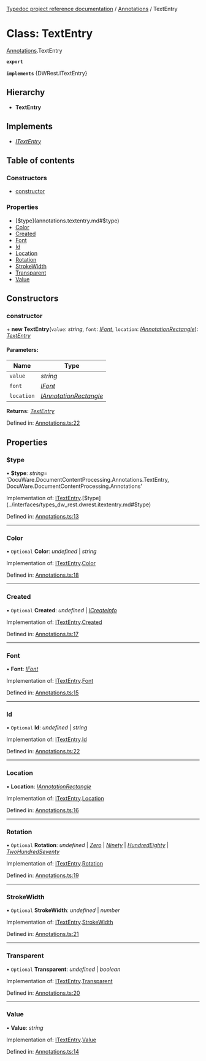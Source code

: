 [Typedoc project reference documentation](../README.md) / [Annotations](../modules/annotations.md) / TextEntry

# Class: TextEntry

[Annotations](../modules/annotations.md).TextEntry

**`export`** 

**`implements`** {DWRest.ITextEntry}

## Hierarchy

* **TextEntry**

## Implements

* [*ITextEntry*](../interfaces/types_dw_rest.dwrest.itextentry.md)

## Table of contents

### Constructors

- [constructor](annotations.textentry.md#constructor)

### Properties

- [$type](annotations.textentry.md#$type)
- [Color](annotations.textentry.md#color)
- [Created](annotations.textentry.md#created)
- [Font](annotations.textentry.md#font)
- [Id](annotations.textentry.md#id)
- [Location](annotations.textentry.md#location)
- [Rotation](annotations.textentry.md#rotation)
- [StrokeWidth](annotations.textentry.md#strokewidth)
- [Transparent](annotations.textentry.md#transparent)
- [Value](annotations.textentry.md#value)

## Constructors

### constructor

\+ **new TextEntry**(`value`: *string*, `font`: [*IFont*](../interfaces/types_dw_rest.dwrest.ifont.md), `location`: [*IAnnotationRectangle*](../interfaces/types_dw_rest.dwrest.iannotationrectangle.md)): [*TextEntry*](annotations.textentry.md)

#### Parameters:

Name | Type |
------ | ------ |
`value` | *string* |
`font` | [*IFont*](../interfaces/types_dw_rest.dwrest.ifont.md) |
`location` | [*IAnnotationRectangle*](../interfaces/types_dw_rest.dwrest.iannotationrectangle.md) |

**Returns:** [*TextEntry*](annotations.textentry.md)

Defined in: [Annotations.ts:22](https://github.com/DocuWare/REST-Sample-TS/blob/6171aa8/src/Annotations.ts#L22)

## Properties

### $type

• **$type**: *string*= 'DocuWare.DocumentContentProcessing.Annotations.TextEntry, DocuWare.DocumentContentProcessing.Annotations'

Implementation of: [ITextEntry](../interfaces/types_dw_rest.dwrest.itextentry.md).[$type](../interfaces/types_dw_rest.dwrest.itextentry.md#$type)

Defined in: [Annotations.ts:13](https://github.com/DocuWare/REST-Sample-TS/blob/6171aa8/src/Annotations.ts#L13)

___

### Color

• `Optional` **Color**: *undefined* \| *string*

Implementation of: [ITextEntry](../interfaces/types_dw_rest.dwrest.itextentry.md).[Color](../interfaces/types_dw_rest.dwrest.itextentry.md#color)

Defined in: [Annotations.ts:18](https://github.com/DocuWare/REST-Sample-TS/blob/6171aa8/src/Annotations.ts#L18)

___

### Created

• `Optional` **Created**: *undefined* \| [*ICreateInfo*](../interfaces/types_dw_rest.dwrest.icreateinfo.md)

Implementation of: [ITextEntry](../interfaces/types_dw_rest.dwrest.itextentry.md).[Created](../interfaces/types_dw_rest.dwrest.itextentry.md#created)

Defined in: [Annotations.ts:17](https://github.com/DocuWare/REST-Sample-TS/blob/6171aa8/src/Annotations.ts#L17)

___

### Font

• **Font**: [*IFont*](../interfaces/types_dw_rest.dwrest.ifont.md)

Implementation of: [ITextEntry](../interfaces/types_dw_rest.dwrest.itextentry.md).[Font](../interfaces/types_dw_rest.dwrest.itextentry.md#font)

Defined in: [Annotations.ts:15](https://github.com/DocuWare/REST-Sample-TS/blob/6171aa8/src/Annotations.ts#L15)

___

### Id

• `Optional` **Id**: *undefined* \| *string*

Implementation of: [ITextEntry](../interfaces/types_dw_rest.dwrest.itextentry.md).[Id](../interfaces/types_dw_rest.dwrest.itextentry.md#id)

Defined in: [Annotations.ts:22](https://github.com/DocuWare/REST-Sample-TS/blob/6171aa8/src/Annotations.ts#L22)

___

### Location

• **Location**: [*IAnnotationRectangle*](../interfaces/types_dw_rest.dwrest.iannotationrectangle.md)

Implementation of: [ITextEntry](../interfaces/types_dw_rest.dwrest.itextentry.md).[Location](../interfaces/types_dw_rest.dwrest.itextentry.md#location)

Defined in: [Annotations.ts:16](https://github.com/DocuWare/REST-Sample-TS/blob/6171aa8/src/Annotations.ts#L16)

___

### Rotation

• `Optional` **Rotation**: *undefined* \| [*Zero*](../enums/types_dw_rest.dwrest.rotation.md#zero) \| [*Ninety*](../enums/types_dw_rest.dwrest.rotation.md#ninety) \| [*HundredEighty*](../enums/types_dw_rest.dwrest.rotation.md#hundredeighty) \| [*TwoHundredSeventy*](../enums/types_dw_rest.dwrest.rotation.md#twohundredseventy)

Implementation of: [ITextEntry](../interfaces/types_dw_rest.dwrest.itextentry.md).[Rotation](../interfaces/types_dw_rest.dwrest.itextentry.md#rotation)

Defined in: [Annotations.ts:19](https://github.com/DocuWare/REST-Sample-TS/blob/6171aa8/src/Annotations.ts#L19)

___

### StrokeWidth

• `Optional` **StrokeWidth**: *undefined* \| *number*

Implementation of: [ITextEntry](../interfaces/types_dw_rest.dwrest.itextentry.md).[StrokeWidth](../interfaces/types_dw_rest.dwrest.itextentry.md#strokewidth)

Defined in: [Annotations.ts:21](https://github.com/DocuWare/REST-Sample-TS/blob/6171aa8/src/Annotations.ts#L21)

___

### Transparent

• `Optional` **Transparent**: *undefined* \| *boolean*

Implementation of: [ITextEntry](../interfaces/types_dw_rest.dwrest.itextentry.md).[Transparent](../interfaces/types_dw_rest.dwrest.itextentry.md#transparent)

Defined in: [Annotations.ts:20](https://github.com/DocuWare/REST-Sample-TS/blob/6171aa8/src/Annotations.ts#L20)

___

### Value

• **Value**: *string*

Implementation of: [ITextEntry](../interfaces/types_dw_rest.dwrest.itextentry.md).[Value](../interfaces/types_dw_rest.dwrest.itextentry.md#value)

Defined in: [Annotations.ts:14](https://github.com/DocuWare/REST-Sample-TS/blob/6171aa8/src/Annotations.ts#L14)
